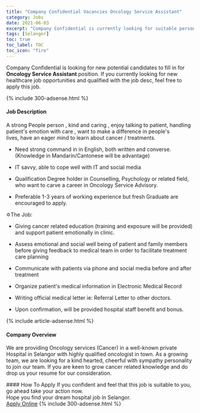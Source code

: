 ```yaml
---
title: "Company Confidential Vacancies Oncology Service Assistant" 
category: Jobs 
date: 2021-06-03 
excerpt: "Company Confidential is currently looking for suitable person to fill in the Oncology Service Assistant which positioned at Selangor" 
tags: [Selangor] 
toc: true 
toc_label: TOC 
toc_icon: "fire" 
--- 
```


<p>Company Confidential is looking for new potential candidates to fill in for <b>Oncology Service Assistant</b> position. If you currently looking for new healthcare job opportunities and qualified with the job desc, feel free to apply this job.
</p>{% include 300-adsense.html %} 
<div><div><h4>Job Description</h4></div><div><div><span><div><p>A strong People person , kind and caring , enjoy talking&#160;to patient, handling patient's emotion with care , want to make a difference in people's lives,&#160;have an eager mind to learn about cancer / treatments.</p><ul><li>Need strong command in in English, both written and converse. (Knowledge in Mandarin/Cantonese will be advantage)&#160;</li></ul><ul><li>IT savvy,&#160;able to cope well with IT and social media&#160;</li></ul><ul><li>Qualification Degree holder&#160;in Counselling, Psychology or related field, who want to carve a career in Oncology Service Advisory.&#160;&#160;</li></ul><ul><li>Preferable 1-3 years of working experience but fresh Graduate are encouraged to apply.</li></ul><p>&#10017;The Job:&#160;</p><ul><li>Giving cancer related education (training and exposure will be provided) and support patient emotionally in clinic.&#160;</li></ul><ul><li>Assess emotional and social well being of patient and family members before giving feedback to medical team in order to facilitate treatment care planning&#160;</li></ul><ul><li>Communicate with patients via phone and social media before and after treatment&#160;</li></ul><ul><li>Organize patient's medical information in Electronic Medical Record&#160;&#160;</li></ul><ul><li>Writing official medical letter ie: Referral Letter to other doctors.</li></ul><ul><li>Upon confirmation, will be provided&#160;hospital staff benefit and bonus.&#160;</li></ul></div></span></div></div></div> 
{% include article-adsense.html %} 
<div><div><h4>Company Overview</h4></div><div><div><span><div><p>We are providing Oncology services (Cancer) in a well-known private Hospital in Selangor with highly qualified oncologist in town. As a growing team, we are looking for a kind hearted, cheerful with sympathy personality to join our team. If you are keen to grow cancer related knowledge and do drop us your resume for our consideration. </p></div></span></div></div></div> 
#### How To Apply 
If you confident and feel that this job is suitable to you, go ahead take your action now. <br/> 
Hope you find your dream hospital job in Selangor. <br/> 
<a href="https://www.jobstreet.com.my/en/job/oncology-service-assistant-4581697?jobId=jobstreet-my-job-4581697" class="btn btn--warning" target="_blank" rel="nofollow noopenner">Apply Online</a> 
{% include 300-adsense.html %} 